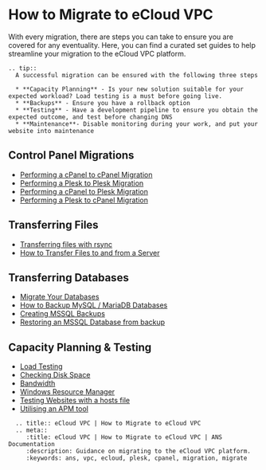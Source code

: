 # How to Migrate to eCloud VPC

With every migration, there are steps you can take to ensure you are covered for any eventuality. Here, you can find a curated set guides to help streamline your migration to the eCloud VPC platform.

```eval_rst
.. tip::
  A successful migration can be ensured with the following three steps

  * **Capacity Planning** - Is your new solution suitable for your expected workload? Load testing is a must before going live.
  * **Backups** - Ensure you have a rollback option
  * **Testing** - Have a development pipeline to ensure you obtain the expected outcome, and test before changing DNS
  * **Maintenance**- Disable monitoring during your work, and put your website into maintenance
```

## Control Panel Migrations

  * [Performing a cPanel to cPanel Migration](/operatingsystems/linux/controlpanels/migration_cpaneltocpanel)
  * [Performing a Plesk to Plesk Migration](/operatingsystems/linux/controlpanels/migration_plesktoplesk)
  * [Performing a cPanel to Plesk Migration](/operatingsystems/linux/controlpanels/migration_cpaneltoplesk)
  * [Performing a Plesk to cPanel Migration](/operatingsystems/linux/controlpanels/migration_plesktocpanel)

## Transferring Files

  * [Transferring files with rsync](/operatingsystems/linux/misc/rsync)
  * [How to Transfer Files to and from a Server](/operatingsystems/windows/commonissues/copyfiletoserver)

## Transferring Databases

  * [Migrate Your Databases](/operatingsystems/linux/mysql/migrate_your_databases)
  * [How to Backup MySQL / MariaDB Databases](/operatingsystems/linux/mysql/backups)
  * [Creating MSSQL Backups](/operatingsystems/windows/mssql/backups)
  * [Restoring an MSSQL Database from backup](/operatingsystems/windows/mssql/restoringdb)

## Capacity Planning & Testing

  * [Load Testing](https://k6.io/docs/)
  * [Checking Disk Space](/monitoring/checkdiskspace)
  * [Bandwidth](monitoring/bandwidth)
  * [Windows Resource Manager](operatingsystems/windows/windowsadministration/resmon)
  * [Testing Websites with a hosts file](operatingsystems/windows/commonissues/testingwebsites)
  * [Utilising an APM tool](monitoring/installnewrelic)

```eval_rst
  .. title:: eCloud VPC | How to Migrate to eCloud VPC
  .. meta::
     :title: eCloud VPC | How to Migrate to eCloud VPC | ANS Documentation
     :description: Guidance on migrating to the eCloud VPC platform.
     :keywords: ans, vpc, ecloud, plesk, cpanel, migration, migrate
```
